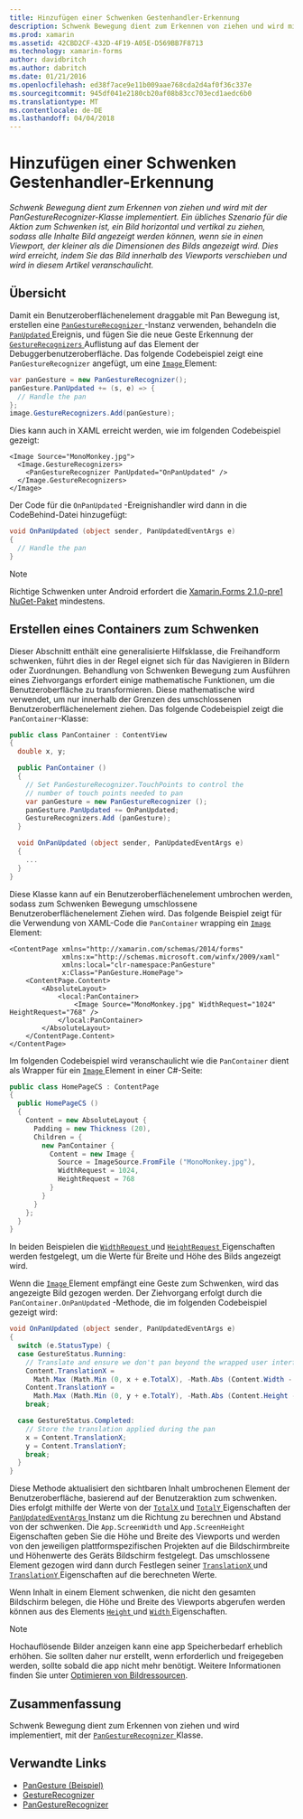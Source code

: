 ```yaml
---
title: Hinzufügen einer Schwenken Gestenhandler-Erkennung
description: Schwenk Bewegung dient zum Erkennen von ziehen und wird mit der PanGestureRecognizer-Klasse implementiert. Ein übliches Szenario für die Aktion zum Schwenken ist, ein Bild horizontal und vertikal zu ziehen, sodass alle Inhalte Bild angezeigt werden können, wenn sie in einen Viewport, der kleiner als die Dimensionen des Bilds angezeigt wird. Dies wird erreicht, indem Sie das Bild innerhalb des Viewports verschieben und wird in diesem Artikel veranschaulicht.
ms.prod: xamarin
ms.assetid: 42CBD2CF-432D-4F19-A05E-D569BB7F8713
ms.technology: xamarin-forms
author: davidbritch
ms.author: dabritch
ms.date: 01/21/2016
ms.openlocfilehash: ed38f7ace9e11b009aae768cda2d4af0f36c337e
ms.sourcegitcommit: 945df041e2180cb20af08b83cc703ecd1aedc6b0
ms.translationtype: MT
ms.contentlocale: de-DE
ms.lasthandoff: 04/04/2018
---
```

# <a name="adding-a-pan-gesture-recognizer"></a>Hinzufügen einer Schwenken Gestenhandler-Erkennung

_Schwenk Bewegung dient zum Erkennen von ziehen und wird mit der PanGestureRecognizer-Klasse implementiert. Ein übliches Szenario für die Aktion zum Schwenken ist, ein Bild horizontal und vertikal zu ziehen, sodass alle Inhalte Bild angezeigt werden können, wenn sie in einen Viewport, der kleiner als die Dimensionen des Bilds angezeigt wird. Dies wird erreicht, indem Sie das Bild innerhalb des Viewports verschieben und wird in diesem Artikel veranschaulicht._

## <a name="overview"></a>Übersicht

Damit ein Benutzeroberflächenelement draggable mit Pan Bewegung ist, erstellen eine [ `PanGestureRecognizer` ](https://developer.xamarin.com/api/type/Xamarin.Forms.PanGestureRecognizer/) -Instanz verwenden, behandeln die [ `PanUpdated` ](https://developer.xamarin.com/api/event/Xamarin.Forms.PanGestureRecognizer.PanUpdated/) Ereignis, und fügen Sie die neue Geste Erkennung der [ `GestureRecognizers` ](https://developer.xamarin.com/api/property/Xamarin.Forms.View.GestureRecognizers/) Auflistung auf das Element der Debuggerbenutzeroberfläche. Das folgende Codebeispiel zeigt eine `PanGestureRecognizer` angefügt, um eine [ `Image` ](https://developer.xamarin.com/api/type/Xamarin.Forms.Image/) Element:

```csharp
var panGesture = new PanGestureRecognizer();
panGesture.PanUpdated += (s, e) => {
  // Handle the pan
};
image.GestureRecognizers.Add(panGesture);
```

Dies kann auch in XAML erreicht werden, wie im folgenden Codebeispiel gezeigt:

```xaml
<Image Source="MonoMonkey.jpg">
  <Image.GestureRecognizers>
    <PanGestureRecognizer PanUpdated="OnPanUpdated" />
  </Image.GestureRecognizers>
</Image>
```

Der Code für die `OnPanUpdated` -Ereignishandler wird dann in die CodeBehind-Datei hinzugefügt:

```csharp
void OnPanUpdated (object sender, PanUpdatedEventArgs e)
{
  // Handle the pan
}
```

> [!NOTE]
> Richtige Schwenken unter Android erfordert die [Xamarin.Forms 2.1.0-pre1 NuGet-Paket](https://www.nuget.org/packages/Xamarin.Forms/2.1.0.6501-pre1) mindestens.

## <a name="creating-a-pan-container"></a>Erstellen eines Containers zum Schwenken

Dieser Abschnitt enthält eine generalisierte Hilfsklasse, die Freihandform schwenken, führt dies in der Regel eignet sich für das Navigieren in Bildern oder Zuordnungen. Behandlung von Schwenken Bewegung zum Ausführen eines Ziehvorgangs erfordert einige mathematische Funktionen, um die Benutzeroberfläche zu transformieren. Diese mathematische wird verwendet, um nur innerhalb der Grenzen des umschlossenen Benutzeroberflächenelement ziehen. Das folgende Codebeispiel zeigt die `PanContainer`-Klasse:

```csharp
public class PanContainer : ContentView
{
  double x, y;

  public PanContainer ()
  {
    // Set PanGestureRecognizer.TouchPoints to control the
    // number of touch points needed to pan
    var panGesture = new PanGestureRecognizer ();
    panGesture.PanUpdated += OnPanUpdated;
    GestureRecognizers.Add (panGesture);
  }

  void OnPanUpdated (object sender, PanUpdatedEventArgs e)
  {
    ...
  }
}
```

Diese Klasse kann auf ein Benutzeroberflächenelement umbrochen werden, sodass zum Schwenken Bewegung umschlossene Benutzeroberflächenelement Ziehen wird. Das folgende Beispiel zeigt für die Verwendung von XAML-Code die `PanContainer` wrapping ein [ `Image` ](https://developer.xamarin.com/api/type/Xamarin.Forms.Image/) Element:

```xaml
<ContentPage xmlns="http://xamarin.com/schemas/2014/forms"
             xmlns:x="http://schemas.microsoft.com/winfx/2009/xaml"
             xmlns:local="clr-namespace:PanGesture"
             x:Class="PanGesture.HomePage">
    <ContentPage.Content>
        <AbsoluteLayout>
            <local:PanContainer>
                <Image Source="MonoMonkey.jpg" WidthRequest="1024" HeightRequest="768" />
            </local:PanContainer>
        </AbsoluteLayout>
    </ContentPage.Content>
</ContentPage>
```

Im folgenden Codebeispiel wird veranschaulicht wie die `PanContainer` dient als Wrapper für ein [ `Image` ](https://developer.xamarin.com/api/type/Xamarin.Forms.Image/) Element in einer C#-Seite:

```csharp
public class HomePageCS : ContentPage
{
  public HomePageCS ()
  {
    Content = new AbsoluteLayout {
      Padding = new Thickness (20),
      Children = {
        new PanContainer {
          Content = new Image {
            Source = ImageSource.FromFile ("MonoMonkey.jpg"),
            WidthRequest = 1024,
            HeightRequest = 768
          }
        }
      }
    };
  }
}
```

In beiden Beispielen die [ `WidthRequest` ](https://developer.xamarin.com/api/property/Xamarin.Forms.VisualElement.WidthRequest/) und [ `HeightRequest` ](https://developer.xamarin.com/api/property/Xamarin.Forms.VisualElement.HeightRequest/) Eigenschaften werden festgelegt, um die Werte für Breite und Höhe des Bilds angezeigt wird.

Wenn die [ `Image` ](https://developer.xamarin.com/api/type/Xamarin.Forms.Image/) Element empfängt eine Geste zum Schwenken, wird das angezeigte Bild gezogen werden. Der Ziehvorgang erfolgt durch die `PanContainer.OnPanUpdated` -Methode, die im folgenden Codebeispiel gezeigt wird:

```csharp
void OnPanUpdated (object sender, PanUpdatedEventArgs e)
{
  switch (e.StatusType) {
  case GestureStatus.Running:
    // Translate and ensure we don't pan beyond the wrapped user interface element bounds.
    Content.TranslationX =
      Math.Max (Math.Min (0, x + e.TotalX), -Math.Abs (Content.Width - App.ScreenWidth));
    Content.TranslationY =
      Math.Max (Math.Min (0, y + e.TotalY), -Math.Abs (Content.Height - App.ScreenHeight));
    break;

  case GestureStatus.Completed:
    // Store the translation applied during the pan
    x = Content.TranslationX;
    y = Content.TranslationY;
    break;
  }
}
```

Diese Methode aktualisiert den sichtbaren Inhalt umbrochenen Element der Benutzeroberfläche, basierend auf der Benutzeraktion zum schwenken. Dies erfolgt mithilfe der Werte von der [ `TotalX` ](https://developer.xamarin.com/api/property/Xamarin.Forms.PanUpdatedEventArgs.TotalX/) und [ `TotalY` ](https://developer.xamarin.com/api/property/Xamarin.Forms.PanUpdatedEventArgs.TotalY/) Eigenschaften der [ `PanUpdatedEventArgs` ](https://developer.xamarin.com/api/type/Xamarin.Forms.PanUpdatedEventArgs/) Instanz um die Richtung zu berechnen und Abstand von der schwenken. Die `App.ScreenWidth` und `App.ScreenHeight` Eigenschaften geben Sie die Höhe und Breite des Viewports und werden von den jeweiligen plattformspezifischen Projekten auf die Bildschirmbreite und Höhenwerte des Geräts Bildschirm festgelegt. Das umschlossene Element gezogen wird dann durch Festlegen seiner [ `TranslationX` ](https://developer.xamarin.com/api/property/Xamarin.Forms.VisualElement.TranslationX/) und [ `TranslationY` ](https://developer.xamarin.com/api/property/Xamarin.Forms.VisualElement.TranslationY/) Eigenschaften auf die berechneten Werte.

Wenn Inhalt in einem Element schwenken, die nicht den gesamten Bildschirm belegen, die Höhe und Breite des Viewports abgerufen werden können aus des Elements [ `Height` ](https://developer.xamarin.com/api/property/Xamarin.Forms.VisualElement.Height/) und [ `Width` ](https://developer.xamarin.com/api/property/Xamarin.Forms.VisualElement.Width/) Eigenschaften.

> [!NOTE]
> Hochauflösende Bilder anzeigen kann eine app Speicherbedarf erheblich erhöhen. Sie sollten daher nur erstellt, wenn erforderlich und freigegeben werden, sollte sobald die app nicht mehr benötigt. Weitere Informationen finden Sie unter [Optimieren von Bildressourcen](~/xamarin-forms/deploy-test/performance.md#optimizeimages).

## <a name="summary"></a>Zusammenfassung

Schwenk Bewegung dient zum Erkennen von ziehen und wird implementiert, mit der [ `PanGestureRecognizer` ](https://developer.xamarin.com/api/type/Xamarin.Forms.PanGestureRecognizer/) Klasse.



## <a name="related-links"></a>Verwandte Links

- [PanGesture (Beispiel)](https://developer.xamarin.com/samples/xamarin-forms/WorkingWithGestures/PanGesture/)
- [GestureRecognizer](https://developer.xamarin.com/api/type/Xamarin.Forms.GestureRecognizer/)
- [PanGestureRecognizer](https://developer.xamarin.com/api/type/Xamarin.Forms.PanGestureRecognizer/)
